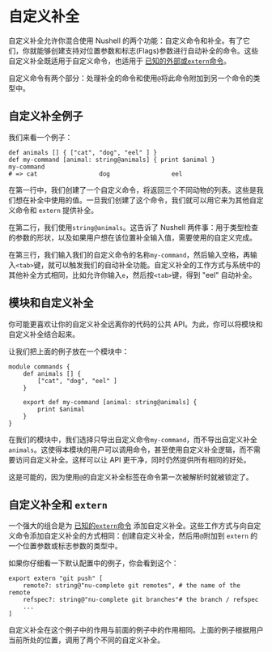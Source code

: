 # 自定义补全

自定义补全允许你混合使用 Nushell 的两个功能：自定义命令和补全。有了它们，你就能够创建支持对位置参数和标志(Flags)参数进行自动补全的命令。这些自定义补全既适用于自定义命令，也适用于 [已知的外部或`extern`命令](externs.md)。

自定义命令有两个部分：处理补全的命令和使用`@`将此命令附加到另一个命令的类型中。

## 自定义补全例子

我们来看一个例子：

```nu
def animals [] { ["cat", "dog", "eel" ] }
def my-command [animal: string@animals] { print $animal }
my-command
# => cat                 dog                 eel
```

在第一行中，我们创建了一个自定义命令，将返回三个不同动物的列表。这些是我们想在补全中使用的值。一旦我们创建了这个命令，我们就可以用它来为其他自定义命令和 `extern` 提供补全。

在第二行，我们使用`string@animals`。这告诉了 Nushell 两件事：用于类型检查的参数的形状，以及如果用户想在该位置补全输入值，需要使用的自定义完成。

在第三行，我们输入我们的自定义命令的名称`my-command`，然后输入空格，再输入`<tab>`键，就可以触发我们的自动补全功能。自定义补全的工作方式与系统中的其他补全方式相同，比如允许你输入`e`，然后按`<tab>`键，得到 "eel" 自动补全。

## 模块和自定义补全

你可能更喜欢让你的自定义补全远离你的代码的公共 API。为此，你可以将模块和自定义补全结合起来。

让我们把上面的例子放在一个模块中：

```nu
module commands {
    def animals [] {
        ["cat", "dog", "eel" ]
    }

    export def my-command [animal: string@animals] {
        print $animal
    }
}
```

在我们的模块中，我们选择只导出自定义命令`my-command`，而不导出自定义补全`animals`。这使得本模块的用户可以调用命令，甚至使用自定义补全逻辑，而不需要访问自定义补全。这样可以让 API 更干净，同时仍然提供所有相同的好处。

这是可能的，因为使用`@`的自定义补全标签在命令第一次被解析时就被锁定了。

## 自定义补全和 `extern`

一个强大的组合是为 [已知的`extern`命令](externs.md) 添加自定义补全。这些工作方式与向自定义命令添加自定义补全的方式相同：创建自定义补全，然后用`@`附加到 `extern` 的一个位置参数或标志参数的类型中。

如果你仔细看一下默认配置中的例子，你会看到这个：

```nu
export extern "git push" [
    remote?: string@"nu-complete git remotes", # the name of the remote
    refspec?: string@"nu-complete git branches"# the branch / refspec
    ...
]
```

自定义补全在这个例子中的作用与前面的例子中的作用相同。上面的例子根据用户当前所处的位置，调用了两个不同的自定义补全。
